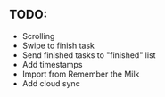 ## TODO:
- Scrolling
- Swipe to finish task
- Send finished tasks to "finished" list
- Add timestamps
- Import from Remember the Milk
- Add cloud sync
